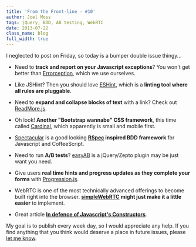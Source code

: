 ```yaml
---
title: 'From the Front-line - #10'
author: Joel Moss
tags: jQuery, BDD, AB testing, WebRTC
date: 2013-07-22
class_name: blog
full_width: true
---
```


I neglected to post on Friday, so today is a bumper double issue thingy...

 - Need to **track and report on your Javascript exceptions**? You won't get better than [Errorception](http://errorception.com/), which we use ourselves.

 - Like JSHint? Then you should love [ESHint](http://www.nczonline.net/blog/2013/07/16/introducing-eslint/), which is a **linting tool where all rules are pluggable**.

 - Need to **expand and collapse blocks of text** with a link? Check out [ReadMore.js](http://jedfoster.github.io/Readmore.js/).

 - Oh look! **Another "Bootstrap wannabe" CSS framework**, this time called [Cardinal](http://cardinalcss.com/), which apparently is small and mobile first.

 - [Spectacular](http://abe33.github.io/spectacular/) is a good looking **[RSpec](http://rspec.info/) inspired BDD framework** for Javascript and CoffeeScript.

 - Need to run **A/B tests**? [easyAB](http://srom.github.io/easyAB/) is a jQuery/Zepto plugin may be just want you need.

 - Give users **real time hints and progress updates as they complete your forms** with [Progression.js](http://git.aaronlumsden.com/progression/).

 - WebRTC is one of the most technically advanced offerings to become built right into the browser. **[simpleWebRTC](http://simplewebrtc.com/) might just make it a little easier** to implement.

 - Great article **[In defence of Javascript's Constructors](http://www.2ality.com/2013/07/defending-constructors.html)**.

My goal is to publish every week day, so I would appreciate any help. If you find anything that you think would deserve a place in future issues, please [let me know](mailto:jmoss@codio.com).